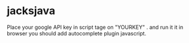# jacksjava
Place your google API key in script tage on "YOURKEY" .
and run it it in browser
you should add autocomplete plugin javascript.

